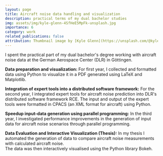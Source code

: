 ```yaml
---
layout: page
title: Aircraft noise data handling and visualization
description: practical terms of my dual bachelor studies
img: assets/img/kyle-glenn-4SfHeE5MpFk-unsplash.jpg
importance: 6
category: work
related_publications: false
attribution: Thumbnail image by [Kyle Glenn](https://unsplash.com/@kylejglenn?utm_content=creditCopyText&utm_medium=referral&utm_source=unsplash), on [Unsplash](https://unsplash.com/photos/low-angle-photography-red-and-white-plane-4SfHeE5MpFk?utm_content=creditCopyText&utm_medium=referral&utm_source=unsplash).
---
```


I spent the practical part of my dual bachelor's degree working with aircraft noise data at the German Aerospace Center (DLR) in Göttingen.

**Data preparation and visualization:**
For first year, I collected and formatted data using Python to visualize it in a PDF generated using LaTeX and Matplotlib.

**Integration of expert tools into a distributed software framework:**
For the second year, I integrated expert tools for aircraft noise prediction into DLR's distributed software framework RCE.
The input and output of the expert tools were formatted in CPACS (an XML format for aircraft) using Python.

**Speedup input-data generation using parallel programming:**
In the third year, I investigated performance improvements in the generation of input data for aircraft noise scenarios through parallel programming.

**Data Evaluation and Interactive Visualization (Thesis):**
In my thesis I automated the generation of data to compare aircraft noise measurements with calculated aircraft noise.  
The data was then interactively visualised using the Python library Bokeh.
